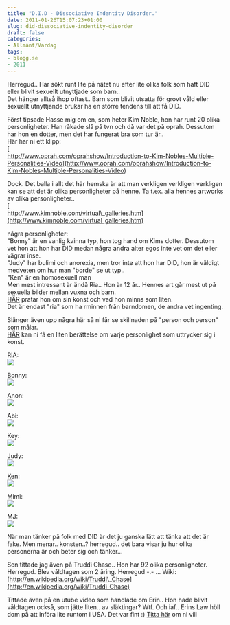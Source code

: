 ```yaml
---
title: "D.I.D - Dissociative Indentity Disorder."
date: 2011-01-26T15:07:23+01:00
slug: did-dissociative-indentity-disorder
draft: false
categories:
- Allmänt/Vardag
tags:
- blogg.se
- 2011
---
```

Herregud.. Har sökt runt lite på nätet nu efter lite olika folk som haft DID eller blivit sexuellt utnyttjade som barn..  
Det hänger alltså ihop oftast.. Barn som blivit utsatta för grovt våld eller sexuellt utnyttjande brukar ha en större tendens till att få DID.  
  
  
Först tipsade Hasse mig om en, som heter Kim Noble, hon har runt 20 olika personligheter. Han råkade slå på tvn och då var det på oprah. Dessutom har hon en dotter, men det har fungerat bra som tur är..  
Här har ni ett klipp:  
[  
http://www.oprah.com/oprahshow/Introduction-to-Kim-Nobles-Multiple-Personalities-Video](http://www.oprah.com/oprahshow/Introduction-to-Kim-Nobles-Multiple-Personalities-Video)  
  
Dock. Det balla i allt det här hemska är att man verkligen verkligen verkligen kan se att det är olika personligheter på henne. Ta t.ex. alla hennes artworks av olika personligheter..  
[  
http://www.kimnoble.com/virtual\_galleries.htm](http://www.kimnoble.com/virtual_galleries.htm)  
  
några personligheter:  
"Bonny" är en vanlig kvinna typ, hon tog hand om Kims dotter. Dessutom vet hon att hon har DID medan några andra alter egos inte vet om det eller vägrar inse.  
"Judy" har bulimi och anorexia, men tror inte att hon har DID, hon är väldigt medveten om hur man "borde" se ut typ..  
"Ken" är en homosexuell man  
Men mest intressant är ändå Ria.. Hon är 12 år.. Hennes art går mest ut på sexuella bilder mellan vuxna och barn.  
[HÄR](http://www.oprah.com/oprahshow/Art-Therapy-and-Dissociative-Identity-Disorder-Video) pratar hon om sin konst och vad hon minns som liten.  
Det är endast "ria" som ha rminnen från barndomen, de andra vet ingenting.  
  
  
Slänger även upp några här så ni får se skillnaden på "person och person" som målar.  
[HÄR](http://www.youtube.com/watch?v=8P9w_G_ivp8) kan ni få en liten berättelse om varje personlighet som uttrycker sig i konst.  
  
  
RIA:  
![](/assets/images/blogg.se/ria-_129249143.jpg)  
  
  
  
  
Bonny:  
![](https://cdn2.cdnme.se/cdn/9-1/701517/images/2011/only-two-on-beach-june06-tuned-sml_129249450.jpg)  
  
  
  
Anon:  
![](/assets/images/blogg.se/aron_129249562.jpg)  
  
  
  
Abi:  
![](https://cdn1.cdnme.se/cdn/9-1/701517/images/2011/waiting-man-from-saatchi_129249669.jpg)  
  
  
  
Key:  
![](/assets/images/blogg.se/after-lauder-april-06-001-tuned_129249788.jpg)  
  
  
Judy:  
![](https://cdn3.cdnme.se/cdn/9-1/701517/images/2011/judy-tears-str-tuned-shrunk_129249911.jpg)  
  
  
Ken:  
![](/assets/images/blogg.se/kan_129249975.jpg)  
  
  
  
Mimi:  
![](https://cdn3.cdnme.se/cdn/9-1/701517/images/2011/mimi_129250073.jpg)  
  
  
  
MJ:  
![](/assets/images/blogg.se/mj_129250167.jpg)  
  
  
  
  
När man tänker på folk med DID är det ju ganska lätt att tänka att det är fake. Men menar.. konsten..? herregud.. det bara visar ju hur olika personerna är och beter sig och tänker...  
  
  
  
Sen tittade jag även på Truddi Chase.. Hon har 92 olika personligheter. Herregud. Blev våldtagen som 2 åring. Herregud -.- ... Wiki: [http://en.wikipedia.org/wiki/Truddi\_Chase](http://en.wikipedia.org/wiki/Truddi_Chase)  
  
Tittade även på en utube video som handlade om Erin.. Hon hade blivit våldtagen också, som jätte liten.. av släktingar? Wtf. Och iaf.. Erins Law höll dom på att införa lite runtom i USA. Det var fint :) [Titta här](http://www.youtube.com/watch?v=PDJdbLsfuGU) om ni vill